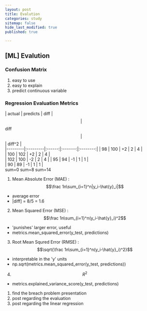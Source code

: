```yaml
---
layout: post
title: Evalution
categories: study
sitemap: false
hide_last_modified: true
published: true

---
```


## [ML] Evalution

### Confusion Matrix
1. easy to use
2. easy to explain
3. predict continuous variable

### Regression Evaluation Metrics

| actual  | predicts |  diff  | $$|$$diff$$|$$  |  diff^2  |  
|---------|:---------|:------:|:-------:|:--------:|
|   98    |    100   |   +2   |    2    |     4    |   
|   100   |    102   |   +2   |    2    |     4    |   
|   102   |    100   |   -2   |    2    |     4    | 
|   95    |    94    |   -1   |    1    |     1    |  
|   90    |    89    |   -1   |    1    |     1    |   
                        sum=0      sum=8     sum=14

1. Mean Absolute Error (MAE) : $$\frac 1n\sum_{i=1}^n|y_i-\hat{y}_i|$$
- average error
- |diff] = 8/5 = 1.6

2. Mean Squared Error (MSE) : $$\frac 1n\sum_{i=1}^n(y_i-\hat{y}_i)^2$$
- 'punishes' larger error, useful  
- metrics.mean_squared_error(y_test, predictions)


3. Root Mean Squred Error (RMSE) :  $$\sqrt{\frac 1n\sum_{i=1}^n(y_i-\hat{y}_i)^2}$$
- interpretable in the 'y' units
- np.sqrt(metrics.mean_squared_error(y_test, predictions))


4. $${R}^2$$
- metrics.explained_variance_score(y_test, predictions)



1. find the breach problem presentation
2. post regarding the evaluation
3. post regarding the linear regression


